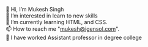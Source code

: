 👋 Hi, I’m Mukesh Singh 
<br>
👀 I’m interested in learn to new skills
<br>
🌱 I’m currently learning HTML, and CSS.
<br>
📫 How to reach me "mukesh@igensol.com".
<br>
📖 I have worked Assistant professor in degree college 
